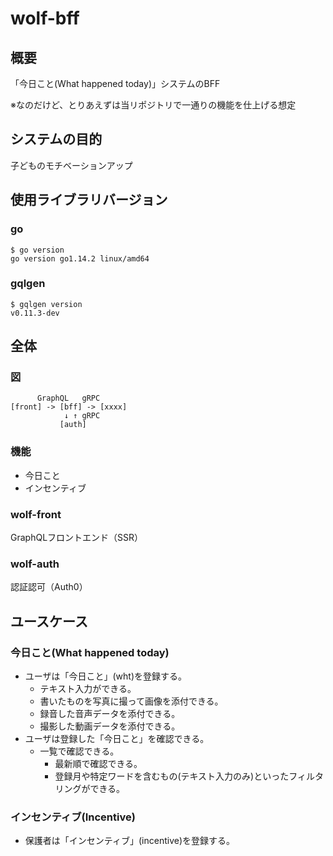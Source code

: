 # wolf-bff
## 概要
「今日こと(What happened today)」システムのBFF

※なのだけど、とりあえずは当リポジトリで一通りの機能を仕上げる想定

## システムの目的
子どものモチベーションアップ

## 使用ライブラリバージョン
### go
```
$ go version
go version go1.14.2 linux/amd64
```

### gqlgen
```
$ gqlgen version
v0.11.3-dev
```

## 全体
### 図
```
      GraphQL   gRPC
[front] -> [bff] -> [xxxx]
            ↓ ↑ gRPC
           [auth]
```

### 機能
- 今日こと
- インセンティブ

### wolf-front
GraphQLフロントエンド（SSR）

### wolf-auth
認証認可（Auth0）

## ユースケース
### 今日こと(What happened today)
- ユーザは「今日こと」(wht)を登録する。
  - テキスト入力ができる。
  - 書いたものを写真に撮って画像を添付できる。
  - 録音した音声データを添付できる。
  - 撮影した動画データを添付できる。
- ユーザは登録した「今日こと」を確認できる。
  - 一覧で確認できる。
    - 最新順で確認できる。
    - 登録月や特定ワードを含むもの(テキスト入力のみ)といったフィルタリングができる。

### インセンティブ(Incentive)
- 保護者は「インセンティブ」(incentive)を登録する。
